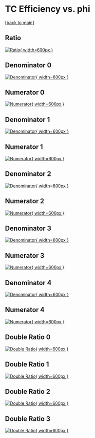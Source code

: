 # TC Efficiency vs. phi

[[back to main](./)]



## Ratio

[![Ratio](../mtv/var/TC_loweta_13_1_eff_phi.png){ width=600px }](../mtv/var/TC_loweta_13_1_eff_phi.pdf)

## Denominator 0

[![Denominator](../mtv/den/TC_loweta_13_1_eff_phi_den0.png){ width=600px }](../mtv/den/TC_loweta_13_1_eff_phi_den0.pdf)

## Numerator 0

[![Numerator](../mtv/num/TC_loweta_13_1_eff_phi_num0.png){ width=600px }](../mtv/num/TC_loweta_13_1_eff_phi_num0.pdf)

## Denominator 1

[![Denominator](../mtv/den/TC_loweta_13_1_eff_phi_den1.png){ width=600px }](../mtv/den/TC_loweta_13_1_eff_phi_den1.pdf)

## Numerator 1

[![Numerator](../mtv/num/TC_loweta_13_1_eff_phi_num1.png){ width=600px }](../mtv/num/TC_loweta_13_1_eff_phi_num1.pdf)

## Denominator 2

[![Denominator](../mtv/den/TC_loweta_13_1_eff_phi_den2.png){ width=600px }](../mtv/den/TC_loweta_13_1_eff_phi_den2.pdf)

## Numerator 2

[![Numerator](../mtv/num/TC_loweta_13_1_eff_phi_num2.png){ width=600px }](../mtv/num/TC_loweta_13_1_eff_phi_num2.pdf)

## Denominator 3

[![Denominator](../mtv/den/TC_loweta_13_1_eff_phi_den3.png){ width=600px }](../mtv/den/TC_loweta_13_1_eff_phi_den3.pdf)

## Numerator 3

[![Numerator](../mtv/num/TC_loweta_13_1_eff_phi_num3.png){ width=600px }](../mtv/num/TC_loweta_13_1_eff_phi_num3.pdf)

## Denominator 4

[![Denominator](../mtv/den/TC_loweta_13_1_eff_phi_den4.png){ width=600px }](../mtv/den/TC_loweta_13_1_eff_phi_den4.pdf)

## Numerator 4

[![Numerator](../mtv/num/TC_loweta_13_1_eff_phi_num4.png){ width=600px }](../mtv/num/TC_loweta_13_1_eff_phi_num4.pdf)

## Double Ratio 0

[![Double Ratio](../mtv/ratio/TC_loweta_13_1_eff_phi_ratio0.png){ width=600px }](../mtv/ratio/TC_loweta_13_1_eff_phi_ratio0.pdf)

## Double Ratio 1

[![Double Ratio](../mtv/ratio/TC_loweta_13_1_eff_phi_ratio1.png){ width=600px }](../mtv/ratio/TC_loweta_13_1_eff_phi_ratio1.pdf)

## Double Ratio 2

[![Double Ratio](../mtv/ratio/TC_loweta_13_1_eff_phi_ratio2.png){ width=600px }](../mtv/ratio/TC_loweta_13_1_eff_phi_ratio2.pdf)

## Double Ratio 3

[![Double Ratio](../mtv/ratio/TC_loweta_13_1_eff_phi_ratio3.png){ width=600px }](../mtv/ratio/TC_loweta_13_1_eff_phi_ratio3.pdf)

